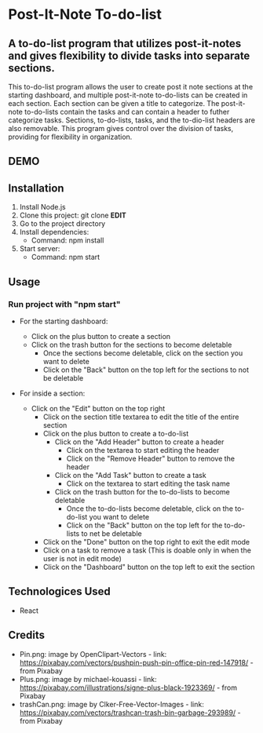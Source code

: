 # Post-It-Note To-do-list

## A to-do-list program that utilizes post-it-notes and gives flexibility to divide tasks into separate sections.

This to-do-list program allows the user to create post it note sections at the starting dashboard, and multiple post-it-note to-do-lists can be created in each section. Each section can be given a title to categorize. The post-it-note to-do-lists contain the tasks and can contain a header to futher categorize tasks. Sections, to-do-lists, tasks, and the to-dio-list headers are also removable. This program gives control over the division of tasks, providing for flexibility in organization.

## DEMO

## Installation
1. Install Node.js
2. Clone this project: git clone **EDIT**
3. Go to the project directory
4. Install dependencies:
   - Command: npm install
5. Start server:
   - Command: npm start
  
## Usage

### Run project with "npm start"

  - For the starting dashboard:
    - Click on the plus button to create a section
    - Click on the trash button for the sections to become deletable
      - Once the sections become deletable, click on the section you want to delete
      - Click on the "Back" button on the top left for the sections to not be deletable
       
- For inside a section:
  - Click on the "Edit" button on the top right
      - Click on the section title textarea to edit the title of the entire section
      - Click on the plus button to create a to-do-list
        - Click on the "Add Header" button to create a header
          - Click on the textarea to start editing the header
          - Click on the "Remove Header" button to remove the header
        - Click on the "Add Task" button to create a task
          - Click on the textarea to start editing the task name
        - Click on the trash button for the to-do-lists to become deletable
          - Once the to-do-lists become deletable, click on the to-do-list you want to delete
          - Click on the "Back" button on the top left for the to-do-lists to net be deletable
      - Click on the "Done" button on the top right to exit the edit mode
      - Click on a task to remove a task (This is doable only in when the user is not in edit mode)
      - Click on the "Dashboard" button on the top left to exit the section
   
## Technologices Used
- React

## Credits
- Pin.png: image by OpenClipart-Vectors - link: https://pixabay.com/vectors/pushpin-push-pin-office-pin-red-147918/ - from Pixabay
- Plus.png: image by michael-kouassi - link: https://pixabay.com/illustrations/signe-plus-black-1923369/ - from Pixabay
- trashCan.png: image by Clker-Free-Vector-Images - link: https://pixabay.com/vectors/trashcan-trash-bin-garbage-293989/ - from Pixabay

